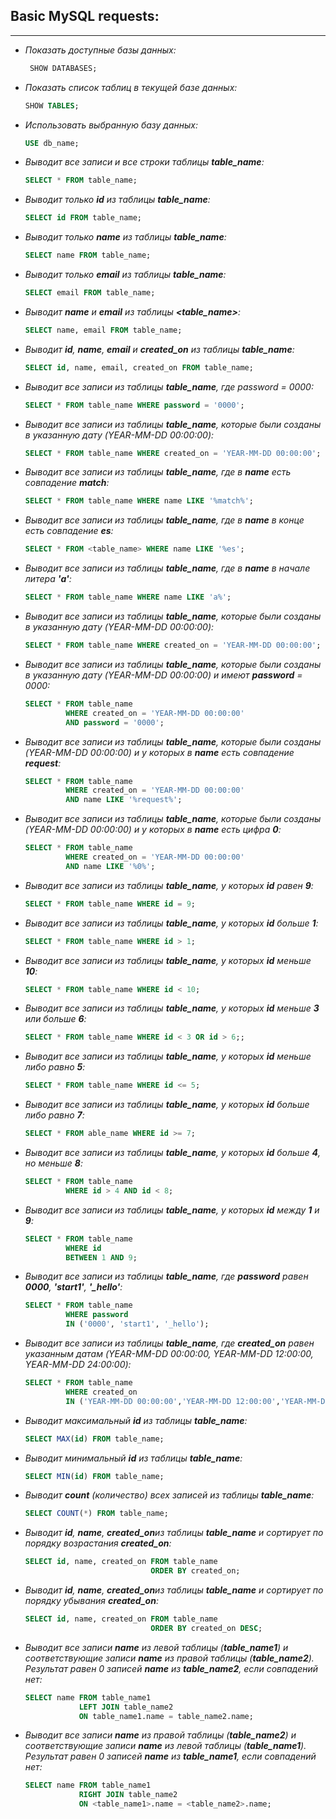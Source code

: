 ## Basic MySQL requests:
___
- *Показать доступные базы данных:*
    ```sql
     SHOW DATABASES;
     ```
- *Показать список таблиц в текущей базе данных:*
    ```sql
    SHOW TABLES;
    ```
- *Использовать выбранную базу данных:*
    ```sql
    USE db_name;
    ``` 
- *Выводит все записи и все строки таблицы **table_name**:*
    ```sql
    SELECT * FROM table_name;
    ```
- *Выводит только **id** из таблицы **table_name**:*
    ```sql
    SELECT id FROM table_name;
    ```
- *Выводит только **name** из таблицы **table_name**:*
    ```sql
    SELECT name FROM table_name;
    ```
- *Выводит только **email** из таблицы **table_name**:*
    ```sql
    SELECT email FROM table_name;
    ```
- *Выводит **name** и **email** из таблицы **<table_name>**:*
    ```sql
    SELECT name, email FROM table_name;
    ```
- *Выводит **id**, **name**, **email** и **created_on** из таблицы **table_name**:*
    ```sql
    SELECT id, name, email, created_on FROM table_name;
    ```
- *Выводит все записи из таблицы **table_name**, где password = 0000:*
    ```sql
    SELECT * FROM table_name WHERE password = '0000';
    ```
- *Выводит все записи из таблицы **table_name**, которые были созданы в указанную дату (YEAR-MM-DD 00:00:00):*
    ```sql
    SELECT * FROM table_name WHERE created_on = 'YEAR-MM-DD 00:00:00';
    ```
- *Выводит все записи из таблицы **table_name**, где в **name** есть совпадение **match**:*
    ```sql
    SELECT * FROM table_name WHERE name LIKE '%match%';
    ```
- *Выводит все записи из таблицы **table_name**, где в **name** в конце есть совпадение **es**:*
    ```sql
    SELECT * FROM <table_name> WHERE name LIKE '%es';
    ```
- *Выводит все записи из таблицы **table_name**, где в **name** в начале литера **'а'**:*
    ```sql
    SELECT * FROM table_name WHERE name LIKE 'a%';
    ```
- *Выводит все записи из таблицы **table_name**, которые были созданы в указанную дату (YEAR-MM-DD 00:00:00):*
    ```sql
    SELECT * FROM table_name WHERE created_on = 'YEAR-MM-DD 00:00:00';
    ```
- *Выводит все записи из таблицы **table_name**, которые были созданы в указанную дату (YEAR-MM-DD 00:00:00) и имеют **password** = 0000:*
    ```sql
    SELECT * FROM table_name 
             WHERE created_on = 'YEAR-MM-DD 00:00:00'
             AND password = '0000';
    ```
- *Выводит все записи из таблицы **table_name**, которые были созданы (YEAR-MM-DD 00:00:00) и у которых в **name** есть совпадение **request**:*
    ```sql
    SELECT * FROM table_name
             WHERE created_on = 'YEAR-MM-DD 00:00:00'
             AND name LIKE '%request%';
    ```
- *Выводит все записи из таблицы **table_name**, которые были созданы (YEAR-MM-DD 00:00:00) и у которых в **name** есть цифра **0**:*
    ```sql
    SELECT * FROM table_name 
             WHERE created_on = 'YEAR-MM-DD 00:00:00'
             AND name LIKE '%0%';
    ```
- *Выводит все записи из таблицы **table_name**, у которых **id** равен **9**:*
    ```sql
    SELECT * FROM table_name WHERE id = 9;
    ```
- *Выводит все записи из таблицы **table_name**, у которых **id** больше **1**:*
    ```sql
    SELECT * FROM table_name WHERE id > 1;
    ```
- *Выводит все записи из таблицы **table_name**, у которых **id** меньше **10**:*
    ```sql
    SELECT * FROM table_name WHERE id < 10;
    ```
- *Выводит все записи из таблицы **table_name**, у которых **id** меньше **3** или больше **6**:*
    ```sql
    SELECT * FROM table_name WHERE id < 3 OR id > 6;;
    ```
- *Выводит все записи из таблицы **table_name**, у которых **id** меньше либо равно **5**:*
    ```sql
    SELECT * FROM table_name WHERE id <= 5;
    ```
- *Выводит все записи из таблицы **table_name**, у которых **id** больше либо равно **7**:*
    ```sql
    SELECT * FROM able_name WHERE id >= 7;
    ```
- *Выводит все записи из таблицы **table_name**, у которых **id** больше **4**, но меньше **8**:*
    ```sql
    SELECT * FROM table_name
             WHERE id > 4 AND id < 8;
    ```
- *Выводит все записи из таблицы **table_name**, у которых **id** между **1** и **9**:*
    ```sql
    SELECT * FROM table_name
             WHERE id 
             BETWEEN 1 AND 9;
    ```
- *Выводит все записи из таблицы **table_name**, где **password** равен **0000**, **'start1'**, **'_hello'**:*
    ```sql
    SELECT * FROM table_name
             WHERE password 
             IN ('0000', 'start1', '_hello');
    ```
- *Выводит все записи из таблицы **table_name**, где **created_on** равен указанным датам (YEAR-MM-DD 00:00:00, YEAR-MM-DD 12:00:00, YEAR-MM-DD 24:00:00):*
    ```sql
    SELECT * FROM table_name 
             WHERE created_on
             IN ('YEAR-MM-DD 00:00:00','YEAR-MM-DD 12:00:00','YEAR-MM-DD 24:00:00');
    ```
- *Выводит максимальный **id** из таблицы **table_name**:*
    ```sql
    SELECT MAX(id) FROM table_name;
    ```
- *Выводит минимальный **id** из таблицы **table_name**:*
    ```sql
    SELECT MIN(id) FROM table_name;
    ```
- *Выводит **count** (количество) всех записей из таблицы **table_name**:*
    ```sql
    SELECT COUNT(*) FROM table_name;
    ```
- *Выводит **id**, **name**, **created_on**из таблицы **table_name** и сортирует по порядку возрастания **created_on**:*
    ```sql
    SELECT id, name, created_on FROM table_name 
                                ORDER BY created_on;
    ```
- *Выводит **id**, **name**, **created_on**из таблицы **table_name** и сортирует по порядку убывания **created_on**:*
    ```sql
    SELECT id, name, created_on FROM table_name
                                ORDER BY created_on DESC;
    ```
- *Выводит все записи **name** из левой таблицы (**table_name1**) и соответствующие записи **name** из правой таблицы (**table_name2**). Результат равен 0 записей **name** из **table_name2**, если совпадений нет:*
    ```sql
    SELECT name FROM table_name1
                LEFT JOIN table_name2
                ON table_name1.name = table_name2.name;
    ```
- *Выводит все записи **name** из правой таблицы (**table_name2**) и соответствующие записи **name** из левой таблицы (**table_name1**). Результат равен 0 записей **name** из **table_name1**, если совпадений нет:*
    ```sql
    SELECT name FROM table_name1 
                RIGHT JOIN table_name2
                ON <table_name1>.name = <table_name2>.name;
    ```
